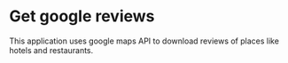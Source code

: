 # Get google reviews
This application uses google maps API to download reviews of places like hotels and restaurants.
